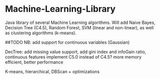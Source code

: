 # Machine-Learning-Library
Java library of several Machine Learning algorithms.
Will add Naive Bayes, Decision Tree (C4.5), Random Forest, SVM (linear and non-linear), as well as clustering algorithms (k-means).

##TODO
NB: add support for continuous variables (Gaussian)

DecTree: add missing value support, add gini index and infoGain ratio, continuous features
implement C5.0 instead of C4.5? more memory efficient, better performance

K-means, hierarchical, DBScan + optimizations
